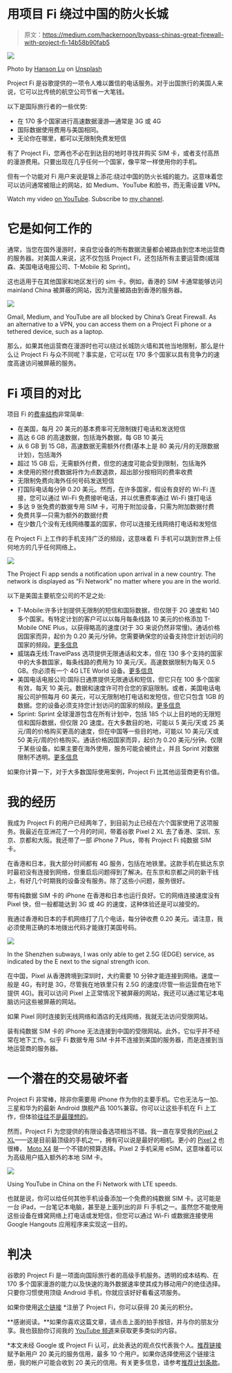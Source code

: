 # 用项目 Fi 绕过中国的防火长城

> 原文：<https://medium.com/hackernoon/bypass-chinas-great-firewall-with-project-fi-14b58b90fab5>

![](img/67bd000cec69c469c1479f577ec8c0b8.png)

Photo by [Hanson Lu](https://unsplash.com/@hansonlujx?utm_source=medium&utm_medium=referral) on [Unsplash](https://unsplash.com?utm_source=medium&utm_medium=referral)

Project Fi 是谷歌提供的一项令人难以置信的电话服务。对于出国旅行的美国人来说，它可以比传统的航空公司节省一大笔钱。

以下是国际旅行者的一些优势:

*   在 170 多个国家进行高速数据漫游—通常是 3G 或 4G
*   国际数据使用费用与美国相同。
*   无论你在哪里，都可以无限制免费发短信

有了 Project Fi，您再也不必在到达目的地时寻找并购买 SIM 卡，或者支付高昂的漫游费用。只要出现在几乎任何一个国家，像平常一样使用你的手机。

但有一个功能对 Fi 用户来说是锦上添花:绕过中国的防火长城的能力。这意味着您可以访问通常被阻止的网站，如 Medium、YouTube 和脸书，而无需设置 VPN。

Watch my video [on YouTube](https://www.youtube.com/watch?v=51an_XaLWk4). Subscribe to [my channel](https://www.youtube.com/c/gregyeutter?sub_confirmation=1).

# 它是如何工作的

通常，当您在国外漫游时，来自您设备的所有数据流量都会被路由到您本地运营商的服务器。对美国人来说，这不仅包括 Project Fi，还包括所有主要运营商(威瑞森、美国电话电报公司、T-Mobile 和 Sprint)。

这也适用于在其他国家和地区发行的 sim 卡。例如，香港的 SIM 卡通常能够访问 mainland China 被屏蔽的网站，因为流量被路由到香港的服务器。

![](img/3657dfa97f7c2e4dd60ec81b83114112.png)

Gmail, Medium, and YouTube are all blocked by China’s Great Firewall. As an alternative to a VPN, you can access them on a Project Fi phone or a tethered device, such as a laptop.

那么，如果其他运营商在漫游时也可以绕过长城防火墙和其他当地限制，那么是什么让 Project Fi 与众不同呢？事实是，它可以在 170 多个国家以具有竞争力的速度高速访问被屏蔽的服务。

# Fi 项目的对比

项目 Fi 的[费率结构](https://fi.google.com/about/plan/)非常简单:

*   在美国，每月 20 美元的基本费率可无限制拨打电话和发送短信
*   高达 6 GB 的高速数据，包括海外数据，每 GB 10 美元
*   从 6 GB 到 15 GB，高速数据无需额外付费(基本上是 80 美元/月的无限数据计划)，包括海外
*   超过 15 GB 后，无需额外付费，但您的速度可能会受到限制，包括海外
*   未使用的预付费数据将作为点数退款，超出部分按相同的费率收费
*   无限制免费向海外任何号码发送短信
*   打国际电话每分钟 0.20 美元。然而，在许多国家，假设有良好的 Wi-Fi 连接，您可以通过 Wi-Fi 免费接听电话，并以优惠费率通过 Wi-Fi 拨打电话
*   多达 9 张免费的数据专用 SIM 卡，可用于附加设备，只需为附加数据付费
*   免费共享—只需为额外的数据付费
*   在少数几个没有无线网络覆盖的国家，你可以连接无线网络打电话和发短信

在 Project Fi 上工作的手机支持广泛的频段，这意味着 Fi 手机可以跳到世界上任何地方的几乎任何网络上。

![](img/ffcdffecc305658f11d303e38ef1bf6f.png)

The Project Fi app sends a notification upon arrival in a new country. The network is displayed as “Fi Network” no matter where you are in the world.

以下是美国主要航空公司的不足之处:

*   T-Mobile:许多计划提供无限制的短信和国际数据，但仅限于 2G 速度和 140 多个国家。有特定计划的客户可以以每月每条线路 10 美元的价格添加 T-Mobile ONE Plus，以获得略高的速度(对于 3G 来说仍然非常慢)。通话价格因国家而异，起价为 0.20 美元/分钟。您需要确保您的设备支持您计划访问的国家的频段。[更多信息](https://www.t-mobile.com/coverage/roaming)
*   威瑞森无线:TravelPass 选项提供无限通话和文本，但在 130 多个支持的国家中的大多数国家，每条线路的费用为 10 美元/天。高速数据限制为每天 0.5 GB。你必须有一个 4G LTE World 设备。[更多信息](https://www.verizonwireless.com/solutions-and-services/international-travel/)
*   美国电话电报公司:国际日通票提供无限通话和短信，但它只在 100 多个国家有效，每天 10 美元。数据和速度许可符合您的家庭限制。或者，美国电话电报公司护照每月 60 美元，可以无限制地打电话和发短信，但它只包含 1GB 的数据。您的设备必须支持您计划访问的国家的频段。[更多信息](https://www.att.com/offers/international-plans/europe-caribbean-country-more.html)
*   Sprint: Sprint 全球漫游包含在所有计划中，包括 185 个以上目的地的无限短信和国际数据，但仅限 2G 速度。在大多数目的地，可能以 5 美元/天或 25 美元/周的价格购买更高的速度，但在中国等一些目的地，可能以 10 美元/天或 50 美元/周的价格购买。通话价格因国家而异，起价为 0.20 美元/分钟。仅限于某些设备。如果主要在海外使用，服务可能会被终止，并且 Sprint 对数据限制不透明。[更多信息](https://www.sprint.com/en/shop/services/international.html)

如果你计算一下，对于大多数国际使用案例，Project Fi 比其他运营商更有价值。

# 我的经历

我成为 Project Fi 的用户已经两年了，到目前为止已经在六个国家使用了这项服务。我最近在亚洲花了一个月的时间，带着谷歌 Pixel 2 XL 去了香港、深圳、东京、京都和大阪。我还带了一部 iPhone 7 Plus，带有 Project Fi 纯数据 SIM 卡。

在香港和日本，我大部分时间都有 4G 服务，包括在地铁里。这款手机在抵达东京时最初没有连接到网络，但重启后问题得到了解决。在东京和京都之间的新干线上，有好几个时期我的设备没有服务。除了这些小问题，服务很好。

带有纯数据 SIM 卡的 iPhone 在香港和日本也运行良好。它的网络连接速度没有 Pixel 快，但一般都能达到 3G 或 4G 的速度，这种体验还是可以接受的。

我通过香港和日本的手机网络打了几个电话，每分钟收费 0.20 美元。请注意，我必须使用正确的本地拨出代码才能拨打美国号码。

![](img/0c4176660e348294e7bd928da22300f5.png)

In the Shenzhen subways, I was only able to get 2.5G (EDGE) service, as indicated by the E next to the signal strength icon.

在中国，Pixel 从香港跨境到深圳时，大约需要 10 分钟才能连接到网络。速度一般是 4G，有时是 3G，尽管我在地铁里只有 2.5G 的速度(尽管一些运营商在地下提供 4G)。我可以访问 Pixel 上正常情况下被屏蔽的网站，我还可以通过笔记本电脑访问这些被屏蔽的网站。

如果 Pixel 同时连接到无线网络和酒店的无线网络，我就无法访问受限网站。

装有纯数据 SIM 卡的 iPhone 无法连接到中国的受限网站。此外，它似乎并不经常在地下工作。似乎 Fi 数据专用 SIM 卡并不连接到美国的服务器，而是连接到当地运营商的服务器。

# 一个潜在的交易破坏者

Project Fi 非常棒，除非你需要用 iPhone 作为你的主要手机。它也无法与一加、三星和华为的最新 Android 旗舰产品 100%兼容。你可以让这些手机在 Fi 上工作，但体验[往往不是最理想的](https://www.androidauthority.com/psa-project-fi-phones-792301/)。

然而，Project Fi 为您提供的有限设备选项相当不错。我一直在享受我的[Pixel 2 XL](https://store.google.com/product/pixel_2)——这是目前最顶级的手机之一，拥有可以说是最好的相机。更小的 [Pixel 2](https://store.google.com/product/pixel_2) 也很棒， [Moto X4](https://www.motorola.com/us/products/moto-x-gen-4) 是一个不错的预算选择。Pixel 2 手机采用 eSIM，这意味着可以为高级用户插入额外的本地 SIM 卡。

![](img/37be9c7625f21d3343ecce97cc4c5c19.png)

Using YouTube in China on the Fi Network with LTE speeds.

也就是说，你可以给任何其他手机设备添加一个免费的纯数据 SIM 卡。这可能是一台 iPad，一台笔记本电脑，甚至是上面列出的非 Fi 手机之一。虽然您不能使用这些设备在蜂窝网络上打电话或发短信，但您可以通过 Wi-Fi 或数据连接使用 Google Hangouts 应用程序来实现这一目的。

# 判决

谷歌的 Project Fi 是一项面向国际旅行者的高级手机服务。透明的成本结构、在 170 多个国家漫游的能力以及快速的海外数据速率使其成为移动用户的绝佳选择。只要你习惯使用顶级 Android 手机，你就应该好好看看这项服务。

如果你使用[这个链接](https://g.co/fi/r/D9J4H0) *注册了 Project Fi，你可以获得 20 美元的积分。

**感谢阅读。**如果你喜欢这篇文章，请点击上面的拍手按钮，并与你的朋友分享。我也鼓励你订阅我的 [YouTube 频道](https://www.youtube.com/c/gregyeutter?sub_confirmation=1)来获取更多类似的内容。

*本文未经 Google 或 Project Fi 认可，此处表达的观点仅代表我个人。[推荐链接](https://g.co/fi/r/D9J4H0)赋予新用户 20 美元的服务信用，最多 10 个用户。如果你选择使用这个链接注册，我的帐户可能会收到 20 美元的信用。有关更多信息，请参考[推荐计划条款](https://fi.google.com/about/referral-tos/)。